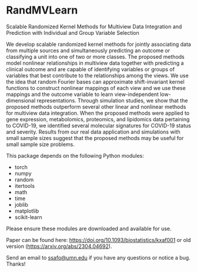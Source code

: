# RandMVLearn
Scalable Randomized Kernel Methods for Multiview Data Integration and Prediction with Individual and Group Variable Selection

We develop scalable randomized kernel methods for jointly associating data from multiple sources and simultaneously predicting an outcome or classifying a unit into one of two or more classes. The proposed methods model nonlinear relationships in multiview data together with predicting a clinical outcome and are capable of identifying variables or groups of variables that best contribute to the relationships among the views. We use the idea that random Fourier bases can approximate shift-invariant kernel functions to construct nonlinear mappings of each view and we use these mappings and the outcome variable to learn view-independent low-dimensional representations. Through simulation studies, we show that the proposed methods outperform several other linear and nonlinear methods for multiview data integration. When the proposed methods were applied to gene expression, metabolomics, proteomics, and lipidomics data pertaining to COVID-19, we identified several molecular signatures for COVID-19 status and severity. Results from our real data application and simulations with small sample sizes suggest that the proposed methods may be useful for small sample size problems. 

This package depends on the following Python modules:
- torch
- numpy
- random
- itertools
- math
- time
- joblib
- matplotlib
- scikit-learn

Please ensure these modules are downloaded and available for use.

Paper can be found here: https://doi.org/10.1093/biostatistics/kxaf001 or old version (https://arxiv.org/abs/2304.04692). 

Send an email to ssafo@umn.edu if you have any questions or notice a bug. Thanks!
